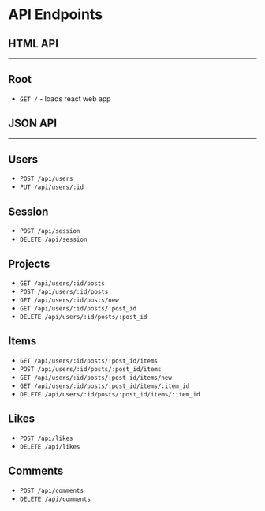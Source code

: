 # API Endpoints

## HTML API
---
## Root
 - `GET /` - loads react web app

## JSON API
---
## Users
 - `POST /api/users`
 - `PUT /api/users/:id`

## Session
 - `POST /api/session`
 - `DELETE /api/session`

## Projects
 - `GET /api/users/:id/posts`
 - `POST /api/users/:id/posts`
 - `GET /api/users/:id/posts/new`
 - `GET /api/users/:id/posts/:post_id`
 - `DELETE /api/users/:id/posts/:post_id`

## Items
 - `GET /api/users/:id/posts/:post_id/items`
 - `POST /api/users/:id/posts/:post_id/items`
 - `GET /api/users/:id/posts/:post_id/items/new`
 - `GET /api/users/:id/posts/:post_id/items/:item_id`
 - `DELETE /api/users/:id/posts/:post_id/items/:item_id`

## Likes
 - `POST /api/likes`
 - `DELETE /api/likes`

## Comments
 - `POST /api/comments`
 - `DELETE /api/comments`
